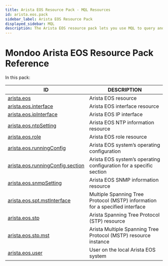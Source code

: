 ```yaml
---
title: Arista EOS Resource Pack - MQL Resources
id: arista.eos.pack
sidebar_label: Arista EOS Resource Pack
displayed_sidebar: MQL
description: The Arista EOS resource pack lets you use MQL to query and assess the security of your Arista EOS network devices.
---
```


# Mondoo Arista EOS Resource Pack Reference

In this pack:

| ID                                                                      | DESCRIPTION                                                                  |
| ----------------------------------------------------------------------- | ---------------------------------------------------------------------------- |
| [arista.eos](arista.eos.md)                                             | Arista EOS resource                                                          |
| [arista.eos.interface](arista.eos.interface.md)                         | Arista EOS interface resource                                                |
| [arista.eos.ipInterface](arista.eos.ipinterface.md)                     | Arista EOS IP interface                                                      |
| [arista.eos.ntpSetting](arista.eos.ntpsetting.md)                       | Arista EOS NTP information resource                                          |
| [arista.eos.role](arista.eos.role.md)                                   | Arista EOS role resource                                                     |
| [arista.eos.runningConfig](arista.eos.runningconfig.md)                 | Arista EOS system’s operating configuration                                  |
| [arista.eos.runningConfig.section](arista.eos.runningconfig.section.md) | Arista EOS system’s operating configuration for a specific section           |
| [arista.eos.snmpSetting](arista.eos.snmpsetting.md)                     | Arista EOS SNMP information resource                                         |
| [arista.eos.spt.mstInterface](arista.eos.spt.mstinterface.md)           | Multiple Spanning Tree Protocol (MSTP) information for a specified interface |
| [arista.eos.stp](arista.eos.stp.md)                                     | Arista Spanning Tree Protocol (STP) resource                                 |
| [arista.eos.stp.mst](arista.eos.stp.mst.md)                             | Arista Multiple Spanning Tree Protocol (MSTP) resource instance              |
| [arista.eos.user](arista.eos.user.md)                                   | User on the local Arista EOS system                                          |
